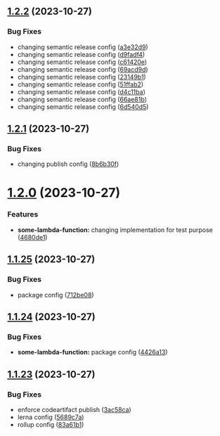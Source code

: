 ## [1.2.2](https://github.com/petra-foundation/lerna-template/compare/v1.2.1...v1.2.2) (2023-10-27)

### Bug Fixes

- changing semantic release config ([a3e32d9](https://github.com/petra-foundation/lerna-template/commit/a3e32d9dd32cd0052ddd7957ed4393696353f191))
- changing semantic release config ([d9fadf4](https://github.com/petra-foundation/lerna-template/commit/d9fadf4723b573d6133beae64469657afefc8b87))
- changing semantic release config ([c61420e](https://github.com/petra-foundation/lerna-template/commit/c61420e3706727e036c99148e5ed0fa9a1db6462))
- changing semantic release config ([69acd9d](https://github.com/petra-foundation/lerna-template/commit/69acd9deb604729f7a7a3393615389bf7d32c944))
- changing semantic release config ([23149b1](https://github.com/petra-foundation/lerna-template/commit/23149b11ebae376efc604444ae2dbbce298a999f))
- changing semantic release config ([51ffab2](https://github.com/petra-foundation/lerna-template/commit/51ffab29e8d4e8435a5289bc538e4d10595e062f))
- changing semantic release config ([d4c11ba](https://github.com/petra-foundation/lerna-template/commit/d4c11ba54feffb004f432f288a068aae3bc01ede))
- changing semantic release config ([66ae81b](https://github.com/petra-foundation/lerna-template/commit/66ae81bd8f1c05dee65efebce88828503dbce43e))
- changing semantic release config ([6d540d5](https://github.com/petra-foundation/lerna-template/commit/6d540d5e5928f37d544cb39c7930f32361422fa2))

## [1.2.1](https://github.com/petra-foundation/lerna-template/compare/v1.2.0...v1.2.1) (2023-10-27)

### Bug Fixes

- changing publish config ([8b6b30f](https://github.com/petra-foundation/lerna-template/commit/8b6b30f6a138628cc26f6e33424699c203a4da0e))

# [1.2.0](https://github.com/petra-foundation/lerna-template/compare/v1.1.25...v1.2.0) (2023-10-27)

### Features

- **some-lambda-function:** changing implementation for test purpose ([4680de1](https://github.com/petra-foundation/lerna-template/commit/4680de11a67f6ba485a5b57f7d976db2abbef47a))

## [1.1.25](https://github.com/petra-foundation/lerna-template/compare/v1.1.24...v1.1.25) (2023-10-27)

### Bug Fixes

- package config ([712be08](https://github.com/petra-foundation/lerna-template/commit/712be0812c91be5303259d9aadb1c35def7913ba))

## [1.1.24](https://github.com/petra-foundation/lerna-template/compare/v1.1.23...v1.1.24) (2023-10-27)

### Bug Fixes

- **some-lambda-function:** package config ([4426a13](https://github.com/petra-foundation/lerna-template/commit/4426a13ccd44bd55f865b39fea336b8dffa7abe7))

## [1.1.23](https://github.com/petra-foundation/lerna-template/compare/v1.1.22...v1.1.23) (2023-10-27)

### Bug Fixes

- enforce codeartifact publish ([3ac58ca](https://github.com/petra-foundation/lerna-template/commit/3ac58cac175027575f3f0ed68f197c53fdb284b0))
- lerna config ([5689c7a](https://github.com/petra-foundation/lerna-template/commit/5689c7a065eec54ae6ad80ffb80d0e883c172af7))
- rollup config ([83a61b1](https://github.com/petra-foundation/lerna-template/commit/83a61b1bf8bfa28e92b377db2f4a503a1bb6492e))
